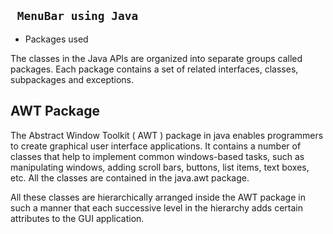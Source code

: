 ## ` MenuBar using Java`

- Packages used

The classes in the Java APIs are organized into separate groups called packages. Each package contains a set of related interfaces, classes, subpackages and exceptions.
## AWT Package
The Abstract Window Toolkit ( AWT ) package in java enables programmers to create graphical user interface applications. It contains a number of classes that help to implement common windows-based tasks, such as manipulating windows, adding scroll bars, buttons, list items, text boxes, etc. All the classes are contained in the java.awt package.

All these classes are hierarchically arranged inside the AWT package in such a manner that each successive level in the hierarchy adds certain attributes to the GUI application.

